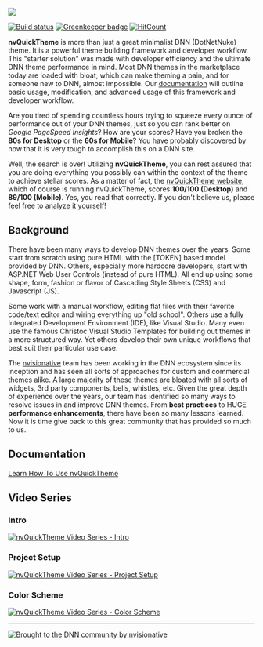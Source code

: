 [![](https://www.nvquicktheme.com/Portals/0/nvQuickTheme_LOGO_final.png)](https://www.nvquicktheme.com)

[![Build status](https://nvisionative.visualstudio.com/nvQuickTheme/_apis/build/status/nvQuickTheme-Node.js%20With%20gulp-CI)](https://nvisionative.visualstudio.com/nvQuickTheme/_build/latest?definitionId=1) [![Greenkeeper badge](https://badges.greenkeeper.io/nvisionative/nvQuickTheme.svg)](https://greenkeeper.io/) [![HitCount](http://hits.dwyl.io/nvisionative/nvQuickTheme.svg)](http://hits.dwyl.io/nvisionative/nvQuickTheme)

**nvQuickTheme** is more than just a great minimalist DNN (DotNetNuke) theme.  It is a powerful theme building framework and developer workflow.  This "starter solution" was made with developer efficiency and the ultimate DNN theme performance in mind.  Most DNN themes in the marketplace today are loaded with bloat, which can make theming a pain, and for someone new to DNN, almost impossible.  Our [documentation](https://nvisionative.github.io/nvQuickTheme/) will outline basic usage, modification, and advanced usage of this framework and developer workflow.

Are you tired of spending countless hours trying to squeeze every ounce of performance out of your DNN themes, just so you can rank better on *Google PageSpeed Insights*?  How are your scores?  Have you broken the **80s for Desktop** or the **60s for Mobile**?  You have probably discovered by now that it is very tough to accomplish this on a DNN site.  

Well, the search is over!  Utilizing **nvQuickTheme**, you can rest assured that you are doing everything you possibly can within the context of the theme to achieve stellar scores.  As a matter of fact, the [nvQuickTheme website](http://www.nvquicktheme.com), which of course is running nvQuickTheme, scores **100/100 (Desktop)** and **89/100 (Mobile)**.  Yes, you read that correctly.  If you don't believe us, please feel free to [analyze it yourself](https://developers.google.com/speed/pagespeed/insights/?url=http%3A%2F%2Fwww.nvquicktheme.com%2F&tab=desktop)!

## Background

There have been many ways to develop DNN themes over the years.  Some start from scratch using pure HTML with the [TOKEN] based model provided by DNN.  Others, especially more hardcore developers, start with ASP.NET Web User Controls (instead of pure HTML).  All end up using some shape, form, fashion or flavor of Cascading Style Sheets (CSS) and Javascript (JS).  

Some work with a manual workflow, editing flat files with their favorite code/text editor and wiring everything up "old school".  Others use a fully Integrated Development Environment (IDE), like Visual Studio.  Many even use the famous Christoc Visual Studio Templates for building out themes in a more structured way.  Yet others develop their own unique workflows that best suit their particular use case.

The [nvisionative](http://www.nvisionative.com) team has been working in the DNN ecosystem since its inception and has seen all sorts of approaches for custom and commercial themes alike.  A large majority of these themes are bloated with all sorts of widgets, 3rd party components, bells, whistles, etc.  Given the great depth of experience over the years, our team has identified so many ways to resolve issues in and improve DNN themes.  From **best practices** to HUGE **performance enhancements**, there have been so many lessons learned.  Now it is time give back to this great community that has provided so much to us.

## Documentation
[Learn How To Use nvQuickTheme](https://nvisionative.github.io/nvQuickTheme/)

## Video Series
### Intro
[![nvQuickTheme Video Series - Intro](https://img.youtube.com/vi/-w0qSTZfBUU/0.jpg)](https://www.youtube.com/watch?v=-w0qSTZfBUU)

### Project Setup
[![nvQuickTheme Video Series - Project Setup](https://img.youtube.com/vi/7UhpbUaeFQc/0.jpg)](https://www.youtube.com/watch?v=7UhpbUaeFQc)
 
### Color Scheme
[![nvQuickTheme Video Series - Color Scheme](https://img.youtube.com/vi/o1XW3e8JKfw/0.jpg)](https://www.youtube.com/watch?v=o1XW3e8JKfw)
  
---
[![Brought to the DNN community by nvisionative](http://www.nvquicktheme.com/Portals/0/broughtBy-nvisionative.png)](http://www.nvisionative.com)
